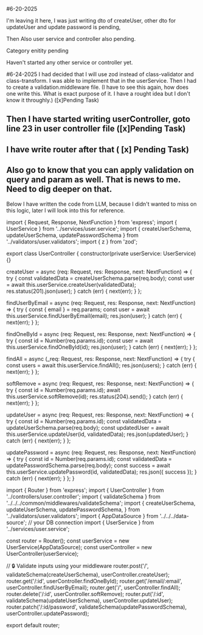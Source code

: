 #6-20-2025

I'm leaving it here, I was just writing dto of createUser, other dto for updateUser and update password is pending, 

Then Also user service and controller also pending.

Category enitity pending

Haven't started any other service or controller yet.

#6-24-2025
I had decided that I will use zod instead of class-validator and class-transform.
I was able to implement that in the userService.
Then I had to create a validation.middleware file. (I have to see this again, how does one write this. What is exact purpose of it. I have a rought idea but I don't know it throughly.) ([x]Pending Task)

## Then I have started writing userController, goto line 23 in user controller file  ([x]Pending Task)
## I have write router after that ( [x] Pending Task)
## Also go to know that you can apply validation on query and param as well. That is news to me. Need to dig deeper on that.

Below I have written the code from LLM, because I didn't wanted to miss on this logic, later I will look into this for reference.



import { Request, Response, NextFunction } from 'express';
import { UserService } from '../services/user.service';
import { createUserSchema, updateUserSchema, updatePasswordSchema } from '../validators/user.validators';
import { z } from 'zod';

export class UserController {
  constructor(private userService: UserService) {}

  createUser = async (req: Request, res: Response, next: NextFunction) => {
    try {
      const validatedData = createUserSchema.parse(req.body);
      const user = await this.userService.createUser(validatedData);
      res.status(201).json(user);
    } catch (err) {
      next(err);
    }
  };

  findUserByEmail = async (req: Request, res: Response, next: NextFunction) => {
    try {
      const { email } = req.params;
      const user = await this.userService.findUserByEmail(email);
      res.json(user);
    } catch (err) {
      next(err);
    }
  };

  findOneById = async (req: Request, res: Response, next: NextFunction) => {
    try {
      const id = Number(req.params.id);
      const user = await this.userService.findOneById(id);
      res.json(user);
    } catch (err) {
      next(err);
    }
  };

  findAll = async (_req: Request, res: Response, next: NextFunction) => {
    try {
      const users = await this.userService.findAll();
      res.json(users);
    } catch (err) {
      next(err);
    }
  };

  softRemove = async (req: Request, res: Response, next: NextFunction) => {
    try {
      const id = Number(req.params.id);
      await this.userService.softRemove(id);
      res.status(204).send();
    } catch (err) {
      next(err);
    }
  };

  updateUser = async (req: Request, res: Response, next: NextFunction) => {
    try {
      const id = Number(req.params.id);
      const validatedData = updateUserSchema.parse(req.body);
      const updatedUser = await this.userService.updateUser(id, validatedData);
      res.json(updatedUser);
    } catch (err) {
      next(err);
    }
  };

  updatePassword = async (req: Request, res: Response, next: NextFunction) => {
    try {
      const id = Number(req.params.id);
      const validatedData = updatePasswordSchema.parse(req.body);
      const success = await this.userService.updatePassword(id, validatedData);
      res.json({ success });
    } catch (err) {
      next(err);
    }
  };
}

import { Router } from 'express';
import { UserController } from '../controllers/user.controller';
import { validateSchema } from '../../../common/middlewares/validateSchema';
import {
  createUserSchema,
  updateUserSchema,
  updatePasswordSchema,
} from '../validators/user.validators';
import { AppDataSource } from '../../../data-source'; // your DB connection
import { UserService } from '../services/user.service';

const router = Router();
const userService = new UserService(AppDataSource);
const userController = new UserController(userService);

// 🔒 Validate inputs using your middleware
router.post('/', validateSchema(createUserSchema), userController.createUser);
router.get('/:id', userController.findOneById);
router.get('/email/:email', userController.findUserByEmail);
router.get('/', userController.findAll);
router.delete('/:id', userController.softRemove);
router.put('/:id', validateSchema(updateUserSchema), userController.updateUser);
router.patch('/:id/password', validateSchema(updatePasswordSchema), userController.updatePassword);

export default router;

